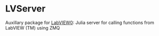 # LVServer
Auxillary package for [LabVIEW0](https://github.com/Eben60/LabVIEW0.jl): Julia server for calling functions from LabVIEW (TM) using ZMQ
